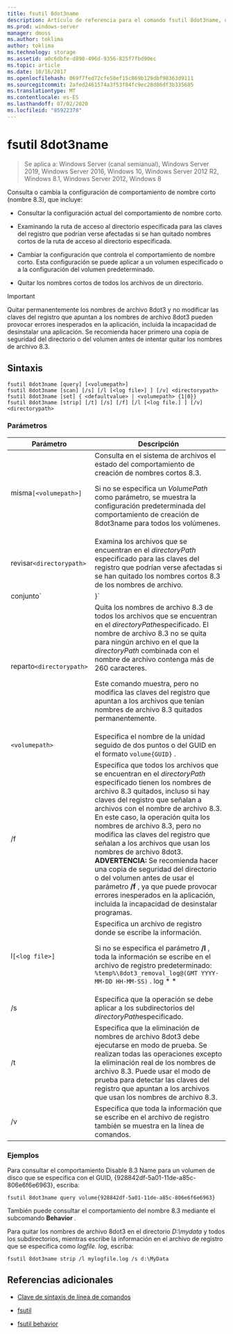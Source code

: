 ```yaml
---
title: fsutil 8dot3name
description: Artículo de referencia para el comando fsutil 8dot3name, que consulta o cambia la configuración de un comportamiento de nombre corto (nombre 8.3).
ms.prod: windows-server
manager: dmoss
ms.author: toklima
author: toklima
ms.technology: storage
ms.assetid: a0c6dbfe-d898-496d-9356-825f7fbd90ec
ms.topic: article
ms.date: 10/16/2017
ms.openlocfilehash: 069f7fed72cfe50ef15c869b129dbf98363d9111
ms.sourcegitcommit: 2afed2461574a3f53f84fc9ec28d86df3b335685
ms.translationtype: MT
ms.contentlocale: es-ES
ms.lasthandoff: 07/02/2020
ms.locfileid: "85922378"
---
```

# <a name="fsutil-8dot3name"></a>fsutil 8dot3name

> Se aplica a: Windows Server (canal semianual), Windows Server 2019, Windows Server 2016, Windows 10, Windows Server 2012 R2, Windows 8.1, Windows Server 2012, Windows 8

Consulta o cambia la configuración de comportamiento de nombre corto (nombre 8.3), que incluye:

- Consultar la configuración actual del comportamiento de nombre corto.

- Examinando la ruta de acceso al directorio especificada para las claves del registro que podrían verse afectadas si se han quitado nombres cortos de la ruta de acceso al directorio especificada.

- Cambiar la configuración que controla el comportamiento de nombre corto. Esta configuración se puede aplicar a un volumen especificado o a la configuración del volumen predeterminado.

- Quitar los nombres cortos de todos los archivos de un directorio.

> [!IMPORTANT]
> Quitar permanentemente los nombres de archivo 8dot3 y no modificar las claves del registro que apuntan a los nombres de archivo 8dot3 pueden provocar errores inesperados en la aplicación, incluida la incapacidad de desinstalar una aplicación. Se recomienda hacer primero una copia de seguridad del directorio o del volumen antes de intentar quitar los nombres de archivo 8.3.

## <a name="syntax"></a>Sintaxis

```
fsutil 8dot3name [query] [<volumepath>]
fsutil 8dot3name [scan] [/s] [/l [<log file>] ] [/v] <directorypath>
fsutil 8dot3name [set] { <defaultvalue> | <volumepath> {1|0}}
fsutil 8dot3name [strip] [/t] [/s] [/f] [/l [<log file.] ] [/v] <directorypath>
```

### <a name="parameters"></a>Parámetros

| Parámetro | Descripción |
| --------- | ----------- |
| misma`[<volumepath>]` | Consulta en el sistema de archivos el estado del comportamiento de creación de nombres cortos 8.3.<p>Si no se especifica un *VolumePath* como parámetro, se muestra la configuración predeterminada del comportamiento de creación de 8dot3name para todos los volúmenes. |
| revisar`<directorypath>` | Examina los archivos que se encuentran en el *directoryPath* especificado para las claves del registro que podrían verse afectadas si se han quitado los nombres cortos 8.3 de los nombres de archivo. |
| conjunto`<defaultvalue> | <volumepath>}` | Cambia el comportamiento del sistema de archivos para la creación de nombres 8dot3 en las instancias siguientes:<ul><li>Cuando se especifica *DefaultValue* , la clave del registro, **HKLM\System\CurrentControlSet\Control\FileSystem\NtfsDisable8dot3NameCreationNtfsDisable8dot3NameCreationNtfsDisable8dot3NameCreation**, se establece en el valor *DefaultValue*.<p>*DefaultValue* puede tener los valores siguientes:<ul><li>**0**: habilita la creación de nombres 8dot3 para todos los volúmenes del sistema.</li><li>**1**: deshabilita la creación de nombres 8dot3 para todos los volúmenes del sistema.</li><li>**2**: establece la creación de nombres 8dot3 en cada volumen.</li><li>**3**: deshabilita la creación de nombres 8dot3 para todos los volúmenes excepto el volumen del sistema.</li></ul><li>Cuando se especifica un *VolumePath* , los volúmenes especificados en las propiedades de la marca de disco se establecen para habilitar la creación de nombres 8dot3 para un volumen especificado (**0**) o para deshabilitar la creación de nombres 8dot3 en el volumen especificado (**1**).<p>Debe establecer el comportamiento predeterminado del sistema de archivos para la creación de nombres 8dot3 en el valor **2** para poder habilitar o deshabilitar la creación de nombres 8dot3 para un volumen especificado.</li></ul> |
| reparto`<directorypath>` | Quita los nombres de archivo 8.3 de todos los archivos que se encuentran en el *directoryPath*especificado. El nombre de archivo 8.3 no se quita para ningún archivo en el que la *directoryPath* combinada con el nombre de archivo contenga más de 260 caracteres.<p>Este comando muestra, pero no modifica las claves del registro que apuntan a los archivos que tenían nombres de archivo 8.3 quitados permanentemente. |
| `<volumepath>` | Especifica el nombre de la unidad seguido de dos puntos o del GUID en el formato `volume{GUID}` . |
| /f | Especifica que todos los archivos que se encuentran en el *directoryPath* especificado tienen los nombres de archivo 8.3 quitados, incluso si hay claves del registro que señalan a archivos con el nombre de archivo 8.3. En este caso, la operación quita los nombres de archivo 8.3, pero no modifica las claves del registro que señalan a los archivos que usan los nombres de archivo 8dot3. **ADVERTENCIA:** Se recomienda hacer una copia de seguridad del directorio o del volumen antes de usar el parámetro **/f** , ya que puede provocar errores inesperados en la aplicación, incluida la incapacidad de desinstalar programas. |
| l`[<log file>]` | Especifica un archivo de registro donde se escribe la información.<p>Si no se especifica el parámetro **/l** , toda la información se escribe en el archivo de registro predeterminado: `%temp%\8dot3_removal_log@(GMT YYYY-MM-DD HH-MM-SS)` . log * * |
| /s | Especifica que la operación se debe aplicar a los subdirectorios del *directoryPath*especificado. |
| /t | Especifica que la eliminación de nombres de archivo 8dot3 debe ejecutarse en modo de prueba. Se realizan todas las operaciones excepto la eliminación real de los nombres de archivo 8.3. Puede usar el modo de prueba para detectar las claves del registro que apuntan a los archivos que usan los nombres de archivo 8.3. |
| /v | Especifica que toda la información que se escribe en el archivo de registro también se muestra en la línea de comandos. |

### <a name="examples"></a>Ejemplos

Para consultar el comportamiento Disable 8.3 Name para un volumen de disco que se especifica con el GUID, {928842df-5a01-11de-a85c-806e6f6e6963}, escriba:

```
fsutil 8dot3name query volume{928842df-5a01-11de-a85c-806e6f6e6963}
```

También puede consultar el comportamiento del nombre 8.3 mediante el subcomando **Behavior** .

Para quitar los nombres de archivo 8dot3 en el directorio *D:\mydata* y todos los subdirectorios, mientras escribe la información en el archivo de registro que se especifica como *logfile. log*, escriba:

```
fsutil 8dot3name strip /l mylogfile.log /s d:\MyData
```

## <a name="additional-references"></a>Referencias adicionales

- [Clave de sintaxis de línea de comandos](command-line-syntax-key.md)

- [fsutil](fsutil.md)

- [fsutil behavior](fsutil-behavior.md)
